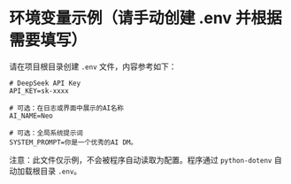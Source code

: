 # 环境变量示例（请手动创建 .env 并根据需要填写）

请在项目根目录创建 `.env` 文件，内容参考如下：

```
# DeepSeek API Key
API_KEY=sk-xxxx

# 可选：在日志或界面中展示的AI名称
AI_NAME=Neo

# 可选：全局系统提示词
SYSTEM_PROMPT=你是一个优秀的AI DM。
```

注意：此文件仅示例，不会被程序自动读取为配置。程序通过 `python-dotenv` 自动加载根目录 `.env`。

